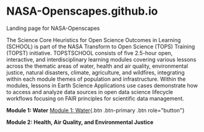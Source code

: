 # NASA-Openscapes.github.io

Landing page for NASA-Openscapes  

The Science Core Heuristics for Open Science Outcomes in Learning (SCHOOL) is part of the NASA Transform to Open Science (TOPS) Training (TOPST) initiative. TOPSTSCHOOL consists of five 2.5-hour open, interactive, and interdisciplinary learning modules covering various lessons across the thematic areas of water, health and air quality, environmental justice, natural disasters, climate, agriculture, and wildfires, integrating within each module themes of population and infrastructure. Within the modules, lessons in Earth Science Applications use cases demonstrate how to access and analyze data sources in open data science lifecycle workflows focusing on FAIR principles for scientific data management.

**Module 1: Water**
[Module 1: Water](https://ciesin-geospatial.github.io/TOPSTSCHOOL-water/){.btn .btn-primary .btn role="button"}

**Module 2: Health, Air Quality, and Environmental Justice**

